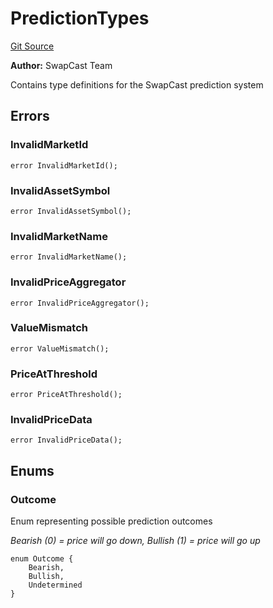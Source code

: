 # PredictionTypes
[Git Source](https://github.com/s-di-cola/swapcast/blob/10bd380d3ca954e00d476d112e2195c2a1a31bee/src/types/PredictionTypes.sol)

**Author:**
SwapCast Team

Contains type definitions for the SwapCast prediction system


## Errors
### InvalidMarketId

```solidity
error InvalidMarketId();
```

### InvalidAssetSymbol

```solidity
error InvalidAssetSymbol();
```

### InvalidMarketName

```solidity
error InvalidMarketName();
```

### InvalidPriceAggregator

```solidity
error InvalidPriceAggregator();
```

### ValueMismatch

```solidity
error ValueMismatch();
```

### PriceAtThreshold

```solidity
error PriceAtThreshold();
```

### InvalidPriceData

```solidity
error InvalidPriceData();
```

## Enums
### Outcome
Enum representing possible prediction outcomes

*Bearish (0) = price will go down, Bullish (1) = price will go up*


```solidity
enum Outcome {
    Bearish,
    Bullish,
    Undetermined
}
```


